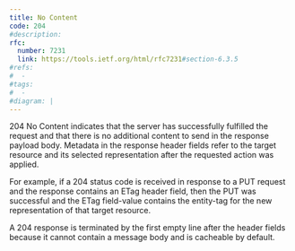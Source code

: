 ```yaml
---
title: No Content
code: 204
#description:
rfc: 
  number: 7231
  link: https://tools.ietf.org/html/rfc7231#section-6.3.5
#refs:
#  -
#tags:
#  -
#diagram: |
---
```


204 No Content indicates that the server has successfully fulfilled the request and that there is no additional content to send in the response payload body.  Metadata in the response header fields refer to the target resource and its selected representation after the requested action was applied.

For example, if a 204 status code is received in response to a PUT request and the response contains an ETag header field, then the PUT was successful and the ETag field-value contains the entity-tag for the new representation of that target resource.

A 204 response is terminated by the first empty line after the header fields because it cannot contain a message body and is cacheable by default.
